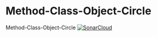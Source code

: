 # Method-Class-Object-Circle
Method-Class-Object-Circle
[![SonarCloud](https://sonarcloud.io/images/project_badges/sonarcloud-white.svg)](https://sonarcloud.io/dashboard?id=ufolog1368_Homework-Project-JavaGuru-course)
